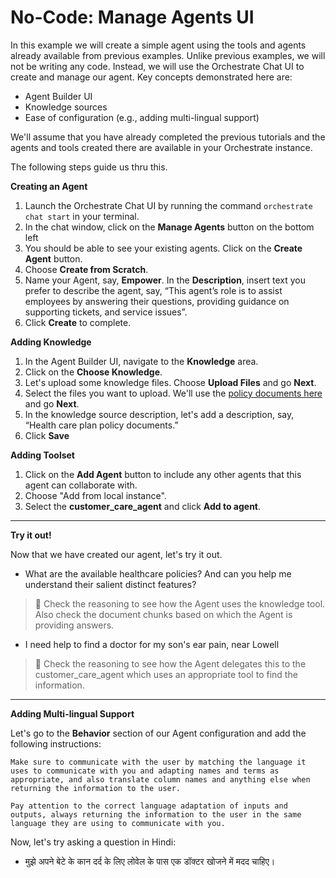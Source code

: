 # No-Code: Manage Agents UI

In this example we will create a simple agent using the tools and agents already available from previous examples. Unlike previous examples, we will not be writing any code. Instead, we will use the Orchestrate Chat UI to create and manage our agent. Key concepts demonstrated here are:
- Agent Builder UI
- Knowledge sources
- Ease of configuration (e.g., adding multi-lingual support)

We'll assume that you have already completed the previous tutorials and the agents and tools created there are available in your Orchestrate instance.

The following steps guide us thru this.

**Creating an Agent**

1. Launch the Orchestrate Chat UI by running the command `orchestrate chat start` in your terminal.
2. In the chat window, click on the **Manage Agents** button on the bottom left
3. You should be able to see your existing agents. Click on the **Create Agent** button.
4. Choose **Create from Scratch**.
5. Name your Agent, say, **Empower**. In the **Description**, insert text you prefer to describe the agent, say, “This agent’s role is to assist employees by answering their questions, providing guidance on supporting tickets, and service issues”.
6. Click **Create** to complete.

**Adding Knowledge**
1. In the Agent Builder UI, navigate to the **Knowledge** area.
2. Click on the **Choose Knowledge**.
3. Let's upload some knowledge files. Choose **Upload Files** and go **Next**.
4. Select the files you want to upload. We'll use the [policy documents here](./knowledge/) and go **Next**.
5. In the knowledge source description, let's add a description, say, “Health care plan policy documents.”
6. Click **Save**

**Adding Toolset**

1. Click on the **Add Agent** button to include any other agents that this agent can collaborate with.
2. Choose "Add from local instance".
3. Select the **customer_care_agent** and click **Add to agent**.

---

**Try it out!**  

Now that we have created our agent, let's try it out.

- What are the available healthcare policies? And can you help me understand their salient distinct features?

> 🚀 Check the reasoning to see how the Agent uses the knowledge tool. Also check the document chunks based on which the Agent is providing answers.

- I need help to find a doctor for my son's ear pain, near Lowell

> 🚀 Check the reasoning to see how the Agent delegates this to the customer_care_agent which uses an appropriate tool to find the information.

---

**Adding Multi-lingual Support**

Let's go to the **Behavior** section of our Agent configuration and add the following instructions: 

```
Make sure to communicate with the user by matching the language it uses to communicate with you and adapting names and terms as appropriate, and also translate column names and anything else when returning the information to the user.

Pay attention to the correct language adaptation of inputs and outputs, always returning the information to the user in the same language they are using to communicate with you.
```

Now, let's try asking a question in Hindi:

- मुझे अपने बेटे के कान दर्द के लिए लोवेल के पास एक डॉक्टर खोजने में मदद चाहिए।